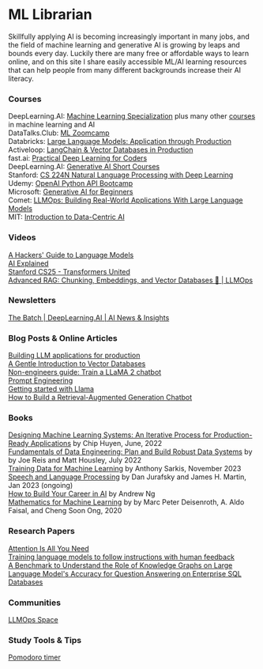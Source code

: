 # ML Librarian
Skillfully applying AI is becoming increasingly important in many jobs, and the field of machine learning and generative AI is growing by leaps and bounds every day. Luckily there are many free or affordable ways to learn online, and on this site I share easily accessible ML/AI learning resources that can help people from many different backgrounds increase their AI literacy. 

### Courses  

DeepLearning.AI: [Machine Learning Specialization](https://www.deeplearning.ai/courses/machine-learning-specialization/) plus many other [courses](https://www.deeplearning.ai/courses/) in machine learning and AI  
DataTalks.Club: [ML Zoomcamp](http://mlzoomcamp.com/)  
Databricks: [Large Language Models: Application through Production](https://www.edx.org/learn/computer-science/databricks-large-language-models-application-through-production)  
Activeloop: [LangChain & Vector Databases in Production](https://learn.activeloop.ai/courses/langchain)  
fast.ai: [Practical Deep Learning for Coders](https://course.fast.ai)  
DeepLearning.AI: [Generative AI Short Courses](https://www.deeplearning.ai/short-courses/)  
Stanford: [CS 224N Natural Language Processing with Deep Learning](https://web.stanford.edu/class/cs224n/)  
Udemy: [OpenAI Python API Bootcamp](https://www.udemy.com/course/openai-python-api-bootcamp-learn-to-use-ai-gpt3-and-more/)  
Microsoft: [Generative AI for Beginners](https://microsoft.github.io/generative-ai-for-beginners/#/)  
Comet: [LLMOps: Building Real-World Applications With Large Language Models](https://www.comet.com/site/llm-course/)  
MIT: [Introduction to Data-Centric AI](https://dcai.csail.mit.edu)  

### Videos

[A Hackers' Guide to Language Models](https://youtu.be/jkrNMKz9pWU?si=kcl44wl9eIgobsPh)  
[AI Explained](https://www.youtube.com/@aiexplained-official)  
[Stanford CS25 - Transformers United](https://youtube.com/playlist?list=PLoROMvodv4rNiJRchCzutFw5ItR_Z27CM&si=ii6HLtDjrEtcWxy-)  
[Advanced RAG: Chunking, Embeddings, and Vector Databases 🚀 | LLMOps](https://www.youtube.com/watch?v=tTW3dOfyCpE)  

### Newsletters

[The Batch | DeepLearning.AI | AI News & Insights](https://www.deeplearning.ai/the-batch/)  

### Blog Posts & Online Articles  
[Building LLM applications for production](https://huyenchip.com/2023/04/11/llm-engineering.html)  
[A Gentle Introduction to Vector Databases](https://weaviate.io/blog/what-is-a-vector-database)  
[Non-engineers guide: Train a LLaMA 2 chatbot](https://huggingface.co/blog/Llama2-for-non-engineers)  
[Prompt Engineering](https://lilianweng.github.io/posts/2023-03-15-prompt-engineering/)  
[Getting started with Llama](https://ai.meta.com/llama/get-started/?utm_source=linkedin&utm_medium=organic_social&utm_campaign=llama2&utm_content=image)  
[How to Build a Retrieval-Augmented Generation Chatbot](https://www.anaconda.com/blog/how-to-build-a-retrieval-augmented-generation-chatbot?utm_campaign=generalnurture&utm_medium=organicsocial&utm_source=linkedin)  

### Books

[Designing Machine Learning Systems: An Iterative Process for Production-Ready Applications](https://www.amazon.com/Designing-Machine-Learning-Systems-Production-Ready/dp/1098107969/ref=sr_1_1?crid=C3QRGLARER81&keywords=chip+hyun+machine+learning&qid=1698788237&sprefix=chip+hy%2Caps%2C165&sr=8-1) by Chip Huyen, June, 2022  
[Fundamentals of Data Engineering: Plan and Build Robust Data Systems](https://www.amazon.com/Fundamentals-Data-Engineering-Robust-Systems/dp/1098108302/ref=sr_1_1?crid=3BVVE9KBXX8A4&keywords=fundamentals+of+data+engineering&qid=1698788354&sprefix=fundamentals+of+data%2Caps%2C201&sr=8-1) by by Joe Reis and Matt Housley, July 2022  
[Training Data for Machine Learning](https://www.oreilly.com/library/view/training-data-for/9781492094517/?_gl=1*13wrku*_ga*MTI2OTM5NDUwMi4xNjk0NjM4NDY2*_ga_092EL089CH*MTY5NDYzODQ2NS4xLjEuMTY5NDYzODY5My41Ny4wLjA.) by Anthony Sarkis, November 2023  
[Speech and Language Processing](https://web.stanford.edu/~jurafsky/slp3/) by Dan Jurafsky and James H. Martin, Jan 2023 (ongoing)  
[How to Build Your Career in AI](https://info.deeplearning.ai/how-to-build-a-career-in-ai-book) by Andrew Ng  
[Mathematics for Machine Learning](https://mml-book.com/) by by Marc Peter Deisenroth, A. Aldo Faisal, and Cheng Soon Ong, 2020  

### Research Papers

[Attention Is All You Need](https://arxiv.org/pdf/1706.03762.pdf)  
[Training language models to follow instructions with human feedback](https://arxiv.org/abs/2203.02155)  
[A Benchmark to Understand the Role of Knowledge Graphs on Large Language Model's Accuracy for Question Answering on Enterprise SQL Databases](https://arxiv.org/abs/2311.07509)  

### Communities

[LLMOps Space](https://llmops.space/discord)  

### Study Tools & Tips

[Pomodoro timer](https://studywithme.io/aesthetic-pomodoro-timer/)  

